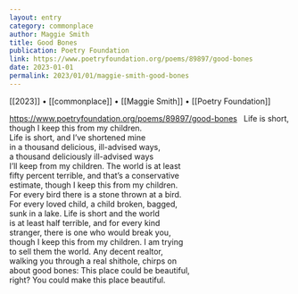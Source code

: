```yaml
---
layout: entry
category: commonplace
author: Maggie Smith
title: Good Bones
publication: Poetry Foundation
link: https://www.poetryfoundation.org/poems/89897/good-bones
date: 2023-01-01
permalink: 2023/01/01/maggie-smith-good-bones
---
```


[[2023]] • [[commonplace]] • [[Maggie Smith]] • [[Poetry Foundation]]

https://www.poetryfoundation.org/poems/89897/good-bones
 
Life is short, though I keep this from my children.
<br>Life is short, and I’ve shortened mine
<br>in a thousand delicious, ill-advised ways,
<br>a thousand deliciously ill-advised ways
<br>I’ll keep from my children. The world is at least
<br>fifty percent terrible, and that’s a conservative
<br>estimate, though I keep this from my children.
<br>For every bird there is a stone thrown at a bird.
<br>For every loved child, a child broken, bagged,
<br>sunk in a lake. Life is short and the world
<br>is at least half terrible, and for every kind
<br>stranger, there is one who would break you,
<br>though I keep this from my children. I am trying
<br>to sell them the world. Any decent realtor,
<br>walking you through a real shithole, chirps on
<br>about good bones: This place could be beautiful,
<br>right? You could make this place beautiful.
